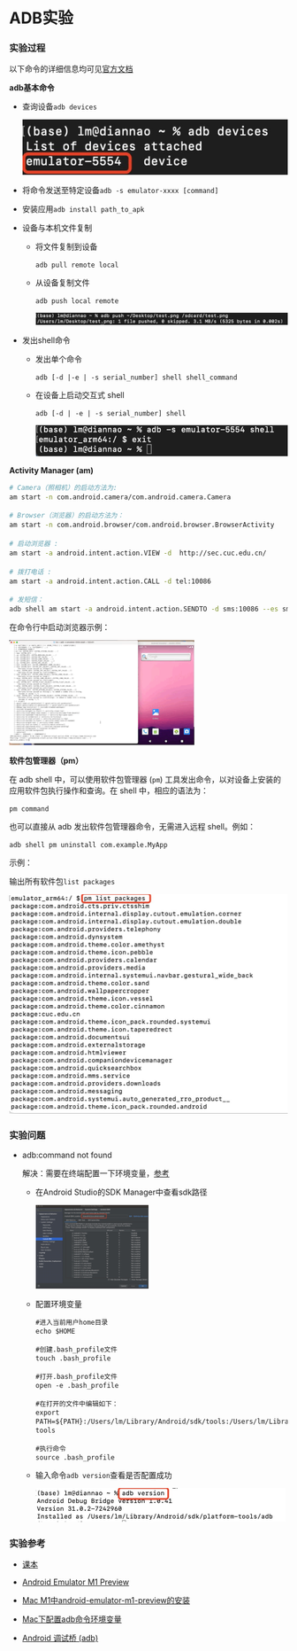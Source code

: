 # ADB实验

### 实验过程

以下命令的详细信息均可见[官方文档](https://developer.android.google.cn/studio/command-line/adb)

**adb基本命令**

+ 查询设备`adb devices`

  ![](image/adb-devices.jpeg)

+ 将命令发送至特定设备`adb -s emulator-xxxx [command]   `

+ 安装应用`adb install path_to_apk`

+ 设备与本机文件复制

  + 将文件复制到设备

    `adb pull remote local`

  + 从设备复制文件

    `adb push local remote`

    ![](image/adb-push.jpeg)

+ 发出shell命令

  + 发出单个命令

    `adb [-d |-e | -s serial_number] shell shell_command`

  + 在设备上启动交互式 shell

    `adb [-d | -e | -s serial_number] shell`

    ![](image/adb-shell.jpeg)



**Activity Manager (am)**

```bash
# Camera（照相机）的启动方法为:
am start -n com.android.camera/com.android.camera.Camera

# Browser（浏览器）的启动方法为：
am start -n com.android.browser/com.android.browser.BrowserActivity

# 启动浏览器 :
am start -a android.intent.action.VIEW -d  http://sec.cuc.edu.cn/

# 拨打电话 :
am start -a android.intent.action.CALL -d tel:10086

# 发短信：
adb shell am start -a android.intent.action.SENDTO -d sms:10086 --es sms_body ye --ez exit_on_sent true
```

在命令行中启动浏览器示例：

<img src="image/am.gif" style="zoom: 67%;" />



**软件包管理器（pm）**

在 adb shell 中，可以使用软件包管理器 (`pm`) 工具发出命令，以对设备上安装的应用软件包执行操作和查询。在 shell 中，相应的语法为：

`pm command`

也可以直接从 adb 发出软件包管理器命令，无需进入远程 shell。例如：

`adb shell pm uninstall com.example.MyApp`

示例：

输出所有软件包`list packages`

<img src="image/pm.jpeg" style="zoom:50%;" />



### 实验问题

+ adb:command not found

  解决：需要在终端配置一下环境变量，[参考](https://blog.csdn.net/ancientear/article/details/81214533)

  + 在Android Studio的SDK Manager中查看sdk路径

    <img src="image/sdk-path.jpg" style="zoom:20%;" />

  + 配置环境变量

    ```
    #进入当前用户home目录
    echo $HOME
    
    #创建.bash_profile文件
    touch .bash_profile
    
    #打开.bash_profile文件
    open -e .bash_profile
    
    #在打开的文件中编辑如下：
    export PATH=${PATH}:/Users/lm/Library/Android/sdk/tools:/Users/lm/Library/Android/sdk/platform-tools
    
    #执行命令
    source .bash_profile
    ```

  + 输入命令`adb version`查看是否配置成功

    <img src="image/adb-version.jpg" style="zoom: 50%;" />



### 实验参考

+ [课本](https://c4pr1c3.github.io/cuc-mis/chap0x06/exp.html)
+ [Android Emulator M1 Preview](https://github.com/google/android-emulator-m1-preview)
+ [Mac M1中android-emulator-m1-preview的安装](https://blog.csdn.net/weixin_44058725/article/details/116452534)

+ [Mac下配置adb命令环境变量](https://blog.csdn.net/ancientear/article/details/81214533)
+ [Android 调试桥 (adb)](https://developer.android.google.cn/studio/command-line/adb)



